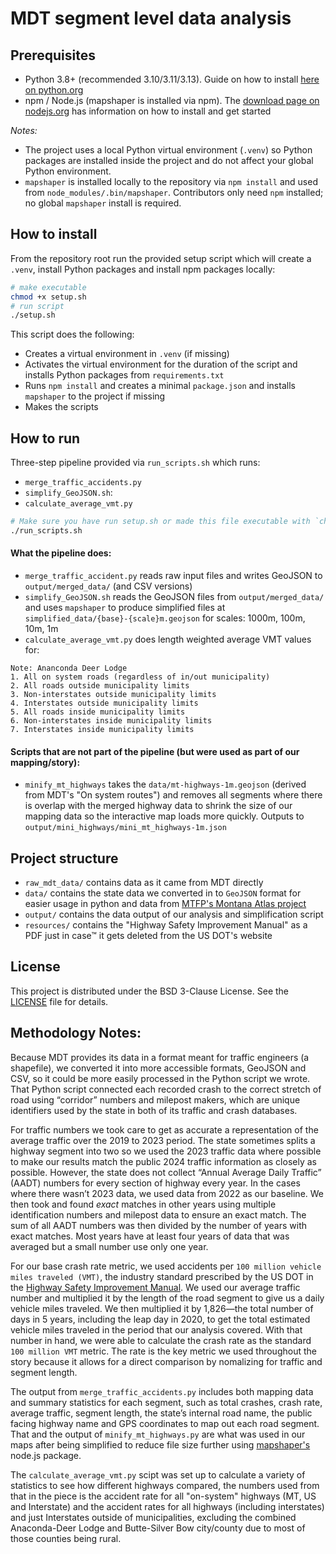 # MDT segment level data analysis

## Prerequisites

- Python 3.8+ (recommended 3.10/3.11/3.13). Guide on how to install [here on python.org](https://wiki.python.org/moin/BeginnersGuide/Download)
- npm / Node.js (mapshaper is installed via npm). The [download page on nodejs.org](https://nodejs.org/en/download) has information on how to install and get started

_Notes:_
- The project uses a local Python virtual environment (`.venv`) so Python packages are installed inside the project and do not affect your global Python environment.
- `mapshaper` is installed locally to the repository via `npm install` and used from `node_modules/.bin/mapshaper`. Contributors only need `npm` installed; no global `mapshaper` install is required.

## How to install

From the repository root run the provided setup script which will create a `.venv`, install Python packages and install npm packages locally:

```bash
# make executable
chmod +x setup.sh
# run script
./setup.sh
```

This script does the following:
- Creates a virtual environment in `.venv` (if missing)
- Activates the virtual environment for the duration of the script and installs Python packages from `requirements.txt`
- Runs `npm install` and creates a minimal `package.json` and installs `mapshaper` to the project if missing
- Makes the scripts 


## How to run

Three-step pipeline provided via `run_scripts.sh` which runs:
- `merge_traffic_accidents.py` 
- `simplify_GeoJSON.sh`:
- `calculate_average_vmt.py`

```bash
# Make sure you have run setup.sh or made this file executable with `chmod +x ./run_scripts.sh` and created a .venv manually
./run_scripts.sh
```

#### What the pipeline does:
- `merge_traffic_accident.py` reads raw input files and writes GeoJSON to `output/merged_data/` (and CSV versions)
- `simplify_GeoJSON.sh` reads the GeoJSON files from `output/merged_data/` and uses `mapshaper` to produce simplified files at `simplified_data/{base}-{scale}m.geojson` for scales: 1000m, 100m, 10m, 1m
- `calculate_average_vmt.py` does length weighted average VMT values for:
```
Note: Ananconda Deer Lodge
1. All on system roads (regardless of in/out municipality)
2. All roads outside municipality limits
3. Non-interstates outside municipality limits
4. Interstates outside municipality limits
5. All roads inside municipality limits
6. Non-interstates inside municipality limits
7. Interstates inside municipality limits
```


#### Scripts that are not part of the pipeline (but were used as part of our mapping/story): 
- `minify_mt_highways` takes the `data/mt-highways-1m.geojson` (derived from MDT's "On system routes") and removes all segments where there is overlap with the merged highway data to shrink the size of our mapping data so the interactive map loads more quickly. Outputs to `output/mini_highways/mini_mt_highways-1m.json`

## Project structure
- `raw_mdt_data/` contains data as it came from MDT directly
- `data/` contains the state data we converted in to `GeoJSON` format for easier usage in python and data from [MTFP's Montana Atlas project](https://github.com/mtfreepress/montana-atlas)
- `output/` contains the data output of our analysis and simplification script
- `resources/` contains the "Highway Safety Improvement Manual" as a PDF just in case™ it gets deleted from the US DOT's website  

## License

This project is distributed under the BSD 3-Clause License. See the [LICENSE](LICENSE) file for details.


## Methodology Notes:

Because MDT provides its data in a format meant for traffic engineers (a shapefile), we converted it into more accessible formats, GeoJSON and CSV, so it could be more easily processed in the Python script we wrote. That Python script connected each recorded crash to the correct stretch of road using “corridor” numbers and milepost makers, which are unique identifiers used by the state in both of its traffic and crash databases. 

For traffic numbers we took care to get as accurate a representation of the average traffic over the 2019 to 2023 period. The state sometimes splits a highway segment into two so we used the 2023 traffic data where possible to make our results match the public 2024 traffic information as closely as possible. However, the state does not collect “Annual Average Daily Traffic” (AADT) numbers for every section of highway every year. In the cases where there wasn’t 2023 data, we used data from 2022 as our baseline. We then took and found _exact_ matches in other years using multiple identification numbers and milepost data to ensure an exact match. The sum of all AADT numbers was then divided by the number of years with exact matches. Most years have at least four years of data that was averaged but a small number use only one year. 

For our base crash rate metric, we used accidents per `100 million vehicle miles traveled (VMT)`, the industry standard prescribed by the US DOT in the [Highway Safety Improvement Manual](https://highways.dot.gov/sites/fhwa.dot.gov/files/2022-06/fhwasa09029.pdf). We used our average traffic number and multiplied it by the length of the road segment to give us a daily vehicle miles traveled. We then multiplied it by 1,826—the total number of days in 5 years, including the leap day in 2020, to get the total estimated vehicle miles traveled in the period that our analysis covered. With that number in hand, we were able to calculate the crash rate as the standard `100 million VMT` metric. The rate is the key metric we used throughout the story because it allows for a direct comparison by nomalizing for traffic and segment length.

The output from `merge_traffic_accidents.py` includes both mapping data and summary statistics for each segment, such as total crashes, crash rate, average traffic, segment length, the state’s internal road name, the public facing highway name and GPS coordinates to map out each road segment. That and the output of `minify_mt_highways.py` are what was used in our maps after being simplified to reduce file size further using [mapshaper's](https://mapshaper.org/) node.js package. 

The `calculate_average_vmt.py` scipt was set up to calculate a variety of statistics to see how different highways compared, the numbers used from that in the piece is the accident rate for all "on-system" highways (MT, US and Interstate) and the accident rates for all highways (including interstates) and just Interstates outside of municipalities, excluding the combined Anaconda-Deer Lodge and Butte-Silver Bow city/county due to most of those counties being rural.
